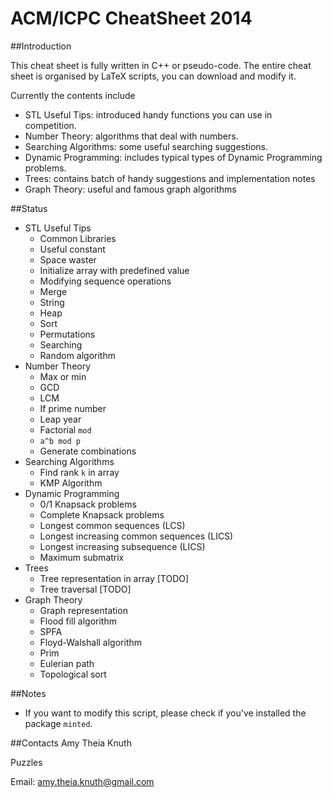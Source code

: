 ACM/ICPC CheatSheet 2014
============

##Introduction

This cheat sheet is fully written in C++ or pseudo-code. The entire cheat sheet is organised by LaTeX scripts, you can download and modify it.

Currently the contents include
+ STL Useful Tips: introduced handy functions you can use in competition.
+ Number Theory: algorithms that deal with numbers.
+ Searching Algorithms: some useful searching suggestions.
+ Dynamic Programming: includes typical types of Dynamic Programming problems.
+ Trees: contains batch of handy suggestions and implementation notes
+ Graph Theory: useful and famous graph algorithms 

##Status

+ STL Useful Tips
  + Common Libraries
  + Useful constant
  + Space waster
  + Initialize array with predefined value
  + Modifying sequence operations
  + Merge
  + String
  + Heap
  + Sort
  + Permutations
  + Searching
  + Random algorithm
+ Number Theory
  + Max or min
  + GCD
  + LCM
  + If prime number
  + Leap year
  + Factorial `mod`
  + `a^b mod p`
  + Generate combinations
+ Searching Algorithms
  + Find rank `k` in array
  + KMP Algorithm
+ Dynamic Programming
  + 0/1 Knapsack problems
  + Complete Knapsack problems
  + Longest common sequences (LCS)
  + Longest increasing common sequences (LICS)
  + Longest increasing subsequence (LICS)
  + Maximum submatrix
+ Trees
  + Tree representation in array [TODO]
  + Tree traversal [TODO]
+ Graph Theory
  + Graph representation
  + Flood fill algorithm
  + SPFA
  + Floyd-Walshall algorithm
  + Prim
  + Eulerian path
  + Topological sort

##Notes

+ If you want to modify this script, please check if you've installed the package `minted`.

##Contacts
Amy Theia Knuth

Puzzles

Email: amy.theia.knuth@gmail.com